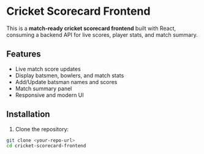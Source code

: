 # Cricket Scorecard Frontend

This is a **match-ready cricket scorecard frontend** built with React, consuming a backend API for live scores, player stats, and match summary.

## Features

- Live match score updates
- Display batsmen, bowlers, and match stats
- Add/Update batsman names and scores
- Match summary panel
- Responsive and modern UI

## Installation

1. Clone the repository:

```bash
git clone <your-repo-url>
cd cricket-scorecard-frontend
